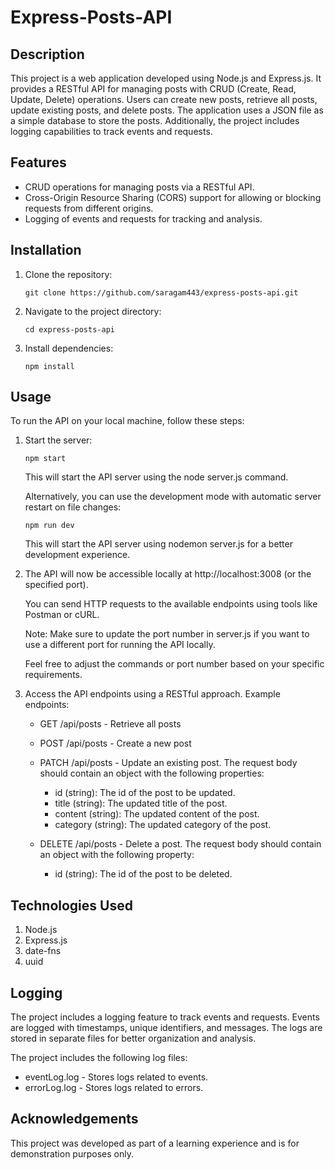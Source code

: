 # Express-Posts-API

## Description

This project is a web application developed using Node.js and Express.js. It provides a RESTful API for managing posts with CRUD (Create, Read, Update, Delete) operations. Users can create new posts, retrieve all posts, update existing posts, and delete posts. The application uses a JSON file as a simple database to store the posts. Additionally, the project includes logging capabilities to track events and requests.

## Features

- CRUD operations for managing posts via a RESTful API.
- Cross-Origin Resource Sharing (CORS) support for allowing or blocking requests from different origins.
- Logging of events and requests for tracking and analysis.

## Installation

1. Clone the repository:
    ```shell
    git clone https://github.com/saragam443/express-posts-api.git
    ```

2. Navigate to the project directory:
    ```shell
    cd express-posts-api
    ```

3. Install dependencies:
    ```shell
    npm install
    ```

## Usage

To run the API on your local machine, follow these steps:

1. Start the server:

    ```shell
    npm start
    ```

    This will start the API server using the node server.js command.

    Alternatively, you can use the development mode with automatic server restart on file changes:

    ```shell
    npm run dev
    ```

    This will start the API server using nodemon server.js for a better development experience.

2. The API will now be accessible locally at http://localhost:3008 (or the specified port).

    You can send HTTP requests to the available endpoints using tools like Postman or cURL.

    Note: Make sure to update the port number in server.js if you want to use a different port for running the API locally.

    Feel free to adjust the commands or port number based on your specific requirements.

3.  Access the API endpoints using a RESTful approach.
    Example endpoints:
    - GET /api/posts - Retrieve all posts
    - POST /api/posts - Create a new post
    - PATCH /api/posts - Update an existing post. The request body should contain an object with   the following properties:
        - id (string): The id of the post to be updated.
        - title (string): The updated title of the post.
        - content (string): The updated content of the post.
        - category (string): The updated category of the post.

    - DELETE /api/posts - Delete a post. The request body should contain an object with the following property:
        - id (string): The id of the post to be deleted.

## Technologies Used

1. Node.js
2. Express.js
3. date-fns
4. uuid

## Logging

The project includes a logging feature to track events and requests. Events are logged with timestamps, unique identifiers, and messages. The logs are stored in separate files for better organization and analysis.

The project includes the following log files:

- eventLog.log - Stores logs related to events.
- errorLog.log - Stores logs related to errors.

## Acknowledgements

This project was developed as part of a learning experience and is for demonstration purposes only.

